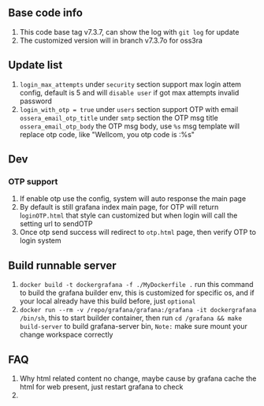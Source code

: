 ## Base code info
1. This code base tag v7.3.7, can show the log with `git log` for update
2. The customized version will in branch v7.3.7o for oss3ra

## Update list
1. `login_max_attempts` under `security` section support max login attem config, default is 5 and will `disable user` if got max attempts invalid password
2. `login_with_otp = true` under `users` section support OTP with email
    `ossera_email_otp_title`  under `smtp` section the OTP msg title
    `ossera_email_otp_body` the OTP msg body, use `%s` msg template will replace otp code, like "Wellcom, you otp code is :%s"

## Dev
### OTP support
1. If enable otp use the config, system will auto response the main page
2. By default is still grafana index main page, for OTP will return l`oginOTP.html` that style can customized but when login will call the setting url to sendOTP
3.  Once otp send success will redirect to `otp.html` page, then verify OTP to login system 



## Build runnable server
1. `docker build -t dockergrafana -f ./MyDockerfile .` run this command to build the grafana builder env, this is customized for specific os, and if your local already have this build before, just `optional`
2. `docker run --rm -v /repo/grafana/grafana:/grafana -it dockergrafana /bin/sh`, this to start builder container, then run `cd /grafana && make build-server` to build grafana-server bin, `Note:` make sure mount your change workspace correctly

## FAQ
1. Why html related content no change, maybe cause by grafana cache the html for web present, just restart grafana to check
2. 